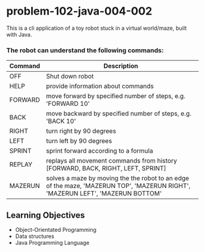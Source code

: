 # problem-102-java-004-002

This is a cli application of a toy robot stuck in a virtual world/maze, built with Java.

### The robot can understand the following commands:
| Command | Description |
| --- | --- |
|OFF|Shut down robot|
|HELP|provide information about commands|
|FORWARD|move forward by specified number of steps, e.g. 'FORWARD 10'|
|BACK|move backward by specified number of steps, e.g. 'BACK 10'|
|RIGHT|turn right by 90 degrees|
|LEFT|turn left by 90 degrees|
|SPRINT|sprint forward according to a formula|
|REPLAY|replays all movement commands from history [FORWARD, BACK, RIGHT, LEFT, SPRINT]|
|MAZERUN|solves a maze by moving the the robot to an edge of the maze, 'MAZERUN TOP', 'MAZERUN RIGHT', 'MAZERUN LEFT', 'MAZERUN BOTTOM'|

## Learning Objectives
- Object-Orientated Programming
- Data structures
- Java Programming Language


